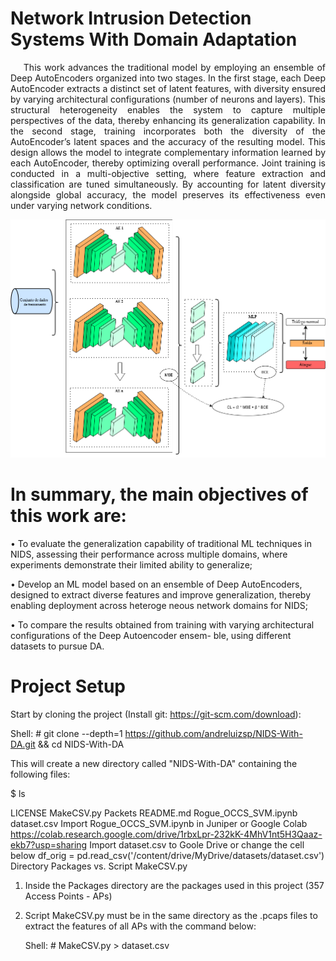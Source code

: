 # Network Intrusion Detection Systems With Domain Adaptation

<div align="justify">

&nbsp;&nbsp;&nbsp;&nbsp;This work advances the traditional model by employing an ensemble of Deep AutoEncoders organized into two stages. In the first stage, each Deep AutoEncoder extracts a distinct set of latent features, with diversity ensured by varying architectural configurations (number of neurons and layers). This structural heterogeneity enables the system to capture multiple perspectives of the data, thereby enhancing its generalization capability. In the second stage, training incorporates both the diversity of the AutoEncoder’s latent spaces and the accuracy of the resulting model. This design allows the model to integrate complementary information learned by each AutoEncoder, thereby optimizing overall performance. Joint training is conducted in a multi-objective setting, where feature extraction and classification are tuned simultaneously. By accounting for latent diversity alongside global accuracy, the model preserves its effectiveness even under varying network conditions.

<p align="center">
  <img src="PropostaQualificacaoArqAE3.png" alt="Proposed Model"/>
</p>
   
</div>

# In summary, the main objectives of this work are:

• To evaluate the generalization capability of traditional ML techniques in NIDS, assessing their performance across multiple domains, where experiments demonstrate their limited ability to generalize;

• Develop an ML model based on an ensemble of Deep AutoEncoders, designed to extract diverse features and improve generalization, thereby enabling deployment across heteroge neous network domains for NIDS;

• To compare the results obtained from training with varying architectural configurations of the Deep Autoencoder ensem- ble, using different datasets to pursue DA.


# Project Setup

Start by cloning the project (Install git: https://git-scm.com/download):

Shell: # git clone --depth=1 https://github.com/andreluizsp/NIDS-With-DA.git && cd NIDS-With-DA

This will create a new directory called "NIDS-With-DA" containing the following files:

$ ls

LICENSE  MakeCSV.py Packets README.md Rogue_OCCS_SVM.ipynb dataset.csv
Import Rogue_OCCS_SVM.ipynb in Juniper or Google Colab
  https://colab.research.google.com/drive/1rbxLpr-232kK-4MhV1nt5H3Qaaz-ekb7?usp=sharing
Import dataset.csv to Goole Drive or change the cell below
  df_orig = pd.read_csv('/content/drive/MyDrive/datasets/dataset.csv')
Directory Packages vs. Script MakeCSV.py
  1) Inside the Packages directory are the packages used in this project (357 Access Points - APs)

  2) Script MakeCSV.py must be in the same directory as the .pcaps files to extract the features 
     of all APs with the command below:

     Shell: # MakeCSV.py > dataset.csv
